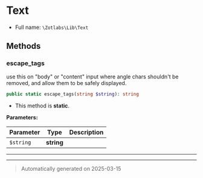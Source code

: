 
# Text





* Full name: `\Zotlabs\Lib\Text`




## Methods


### escape_tags

use this on "body" or "content" input where angle chars shouldn't be removed,
and allow them to be safely displayed.

```php
public static escape_tags(string $string): string
```



* This method is **static**.




**Parameters:**

| Parameter | Type | Description |
|-----------|------|-------------|
| `$string` | **string** |  |





***


***
> Automatically generated on 2025-03-15
